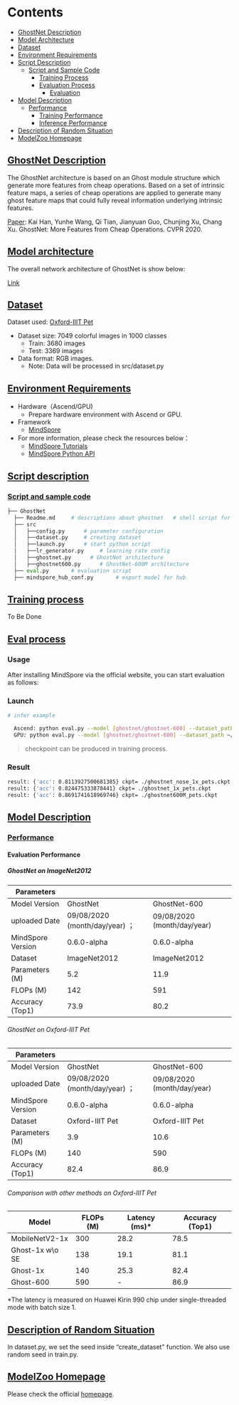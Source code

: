 # Contents

- [GhostNet Description](#ghostnet-description)
- [Model Architecture](#model-architecture)
- [Dataset](#dataset)
- [Environment Requirements](#environment-requirements)
- [Script Description](#script-description)
    - [Script and Sample Code](#script-and-sample-code)
        - [Training Process](#training-process)
        - [Evaluation Process](#evaluation-process)
            - [Evaluation](#evaluation)
- [Model Description](#model-description)
    - [Performance](#performance)  
        - [Training Performance](#evaluation-performance)
        - [Inference Performance](#evaluation-performance)
- [Description of Random Situation](#description-of-random-situation)
- [ModelZoo Homepage](#modelzoo-homepage)

## [GhostNet Description](#contents)

The GhostNet architecture is based on an Ghost module structure which generate more features from cheap operations. Based on a set of intrinsic feature maps, a series of cheap operations are applied to generate many ghost feature maps that could fully reveal information underlying intrinsic features.

[Paper](https://openaccess.thecvf.com/content_CVPR_2020/papers/Han_GhostNet_More_Features_From_Cheap_Operations_CVPR_2020_paper.pdf): Kai Han, Yunhe Wang, Qi Tian, Jianyuan Guo, Chunjing Xu, Chang Xu. GhostNet: More Features from Cheap Operations. CVPR 2020.

## [Model architecture](#contents)

The overall network architecture of GhostNet is show below:

[Link](https://openaccess.thecvf.com/content_CVPR_2020/papers/Han_GhostNet_More_Features_From_Cheap_Operations_CVPR_2020_paper.pdf)

## [Dataset](#contents)

Dataset used: [Oxford-IIIT Pet](https://www.robots.ox.ac.uk/~vgg/data/pets/)

- Dataset size: 7049 colorful images in 1000 classes
    - Train:  3680 images
    - Test: 3369 images
- Data format: RGB images.
    - Note: Data will be processed in src/dataset.py

## [Environment Requirements](#contents)

- Hardware（Ascend/GPU)
    - Prepare hardware environment with Ascend or GPU.
- Framework
    - [MindSpore](https://www.mindspore.cn/install/en)
- For more information, please check the resources below：
    - [MindSpore Tutorials](https://www.mindspore.cn/tutorials/en/r1.3/index.html)
    - [MindSpore Python API](https://www.mindspore.cn/docs/api/en/r1.3/index.html)

## [Script description](#contents)

### [Script and sample code](#contents)

```python
├── GhostNet
  ├── Readme.md     # descriptions about ghostnet   # shell script for evaluation with CPU, GPU or Ascend
  ├── src
  │   ├──config.py      # parameter configuration
  │   ├──dataset.py     # creating dataset
  │   ├──launch.py      # start python script
  │   ├──lr_generator.py     # learning rate config
  │   ├──ghostnet.py      # GhostNet architecture
  │   ├──ghostnet600.py      # GhostNet-600M architecture
  ├── eval.py       # evaluation script
  ├── mindspore_hub_conf.py       # export model for hub
```

## [Training process](#contents)

To Be Done

## [Eval process](#contents)

### Usage

After installing MindSpore via the official website, you can start evaluation as follows:

### Launch

```bash
# infer example

  Ascend: python eval.py --model [ghostnet/ghostnet-600] --dataset_path ~/Pets/test.mindrecord --platform Ascend --checkpoint_path [CHECKPOINT_PATH]
  GPU: python eval.py --model [ghostnet/ghostnet-600] --dataset_path ~/Pets/test.mindrecord --platform GPU --checkpoint_path [CHECKPOINT_PATH]
```

> checkpoint can be produced in training process.

### Result

```bash
result: {'acc': 0.8113927500681385} ckpt= ./ghostnet_nose_1x_pets.ckpt
result: {'acc': 0.824475333878441} ckpt= ./ghostnet_1x_pets.ckpt
result: {'acc': 0.8691741618969746} ckpt= ./ghostnet600M_pets.ckpt
```

## [Model Description](#contents)

### [Performance](#contents)

#### Evaluation Performance

##### GhostNet on ImageNet2012

| Parameters                 |                                        |   |
| -------------------------- | -------------------------------------- |---------------------------------- |
| Model Version              | GhostNet                                             |GhostNet-600|
| uploaded Date              | 09/08/2020 (month/day/year)  ；                        | 09/08/2020 (month/day/year) |
| MindSpore Version          | 0.6.0-alpha                                                       |0.6.0-alpha   |
| Dataset                    | ImageNet2012                                                    | ImageNet2012|
| Parameters (M)             | 5.2                                                   | 11.9 |
| FLOPs (M) | 142 | 591 |
| Accuracy (Top1) | 73.9 |80.2   |

###### GhostNet on Oxford-IIIT Pet

| Parameters                 |                                        |   |
| -------------------------- | -------------------------------------- |---------------------------------- |
| Model Version              | GhostNet                                             |GhostNet-600|
| uploaded Date              | 09/08/2020 (month/day/year)  ；                        | 09/08/2020 (month/day/year) |
| MindSpore Version          | 0.6.0-alpha                                                       |0.6.0-alpha   |
| Dataset                    | Oxford-IIIT Pet                                                   | Oxford-IIIT Pet|
| Parameters (M)             | 3.9                                                    | 10.6 |
| FLOPs (M) | 140 | 590 |
| Accuracy (Top1) |            82.4              |86.9   |

###### Comparison with other methods on Oxford-IIIT Pet

|Model|FLOPs (M)|Latency (ms)*|Accuracy (Top1)|
|-|-|-|-|
|MobileNetV2-1x|300|28.2|78.5|
|Ghost-1x w\o SE|138|19.1|81.1|
|Ghost-1x|140|25.3|82.4|
|Ghost-600|590|-|86.9|

*The latency is measured on Huawei Kirin 990 chip under single-threaded mode with batch size 1.

## [Description of Random Situation](#contents)

In dataset.py, we set the seed inside “create_dataset" function. We also use random seed in train.py.

## [ModelZoo Homepage](#contents)

Please check the official [homepage](https://gitee.com/mindspore/mindspore/tree/master/model_zoo).
